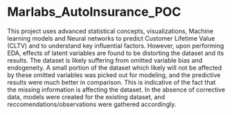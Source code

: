 # Marlabs_AutoInsurance_POC
This project uses advanced statistical concepts, visualizations, Machine learning models and Neural networks to predict Customer Lifetime Value (CLTV) and to understand key influential factors.
However, upon performing EDA, effects of latent variables are found to be distorting the dataset and its results. The dataset is likely suffering from omitted variable bias and endogeneity.
A small portion of the dataset which likely will not be affected by these omitted variables was picked out for modeling, and the predictive results were much better in comparison. This is indicative of the fact that the missing information is affecting the dataset.
In the absence of corrective data, models were created for the existing dataset, and reccomendations/observations were gathered accordingly.

